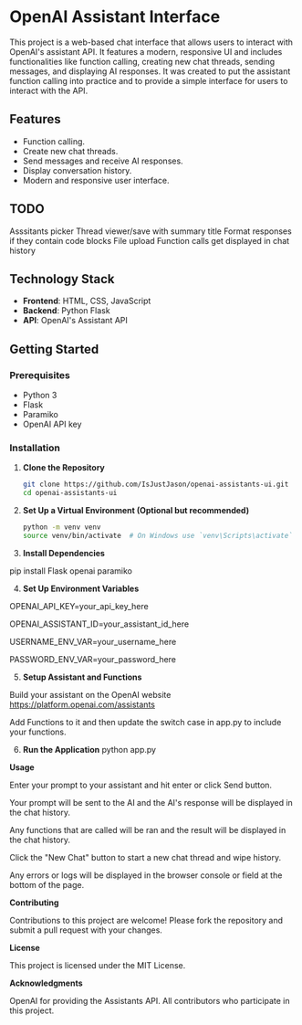 # OpenAI Assistant Interface

This project is a web-based chat interface that allows users to interact with OpenAI's assistant API. It features a modern, responsive UI and includes functionalities like function calling, creating new chat threads, sending messages, and displaying AI responses. It was created to put the assistant function calling into practice and to provide a simple interface for users to interact with the API.

## Features

- Function calling.
- Create new chat threads.
- Send messages and receive AI responses.
- Display conversation history.
- Modern and responsive user interface.

## TODO

Asssitants picker
Thread viewer/save with summary title
Format responses if they contain code blocks
File upload
Function calls get displayed in chat history

## Technology Stack

- **Frontend**: HTML, CSS, JavaScript
- **Backend**: Python Flask
- **API**: OpenAI's Assistant API

## Getting Started

### Prerequisites

- Python 3
- Flask
- Paramiko
- OpenAI API key

### Installation

1. **Clone the Repository**

   ```bash
   git clone https://github.com/IsJustJason/openai-assistants-ui.git
   cd openai-assistants-ui

2. **Set Up a Virtual Environment (Optional but recommended)**

   ```bash
   python -m venv venv
   source venv/bin/activate  # On Windows use `venv\Scripts\activate`

3. **Install Dependencies**

pip install Flask openai paramiko

4. **Set Up Environment Variables**

OPENAI_API_KEY=your_api_key_here

OPENAI_ASSISTANT_ID=your_assistant_id_here

USERNAME_ENV_VAR=your_username_here

PASSWORD_ENV_VAR=your_password_here

5. **Setup Assistant and Functions**

Build your assistant on the OpenAI website https://platform.openai.com/assistants

Add Functions to it and then update the switch case in app.py to include your functions.

6. **Run the Application**
python app.py

**Usage**

Enter your prompt to your assistant and hit enter or click Send button.

Your prompt will be sent to the AI and the AI's response will be displayed in the chat history.

Any functions that are called will be ran and the result will be displayed in the chat history.

Click the "New Chat" button to start a new chat thread and wipe history.

Any errors or logs will be displayed in the browser console or field at the bottom of the page.

**Contributing**

Contributions to this project are welcome! Please fork the repository and submit a pull request with your changes.

**License**

This project is licensed under the MIT License.

**Acknowledgments**

OpenAI for providing the Assistants API.
All contributors who participate in this project.

